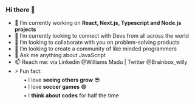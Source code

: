 ### Hi there 👋

- 🔭 I’m currently working on **React, Next.js, Typescript and Node.js projects**
- 🌱 I’m currently looking to connect with Devs from all across the world
- 👯 I’m looking to collaborate with you on problem-solving products
- 🤔 I’m looking to create a community of like minded programmers
- 💬 Ask me anything about JavaScript
- 📫 Reach me: via Linkedin @Williams Madu | Twitter @Brainbox_willy
- ⚡ Fun fact:  
&nbsp;&nbsp;&nbsp;&nbsp;&nbsp;&nbsp;• I love **seeing others grow** 😎  
&nbsp;&nbsp;&nbsp;&nbsp;&nbsp;&nbsp;• I love **soccer games** 🟣  
&nbsp;&nbsp;&nbsp;&nbsp;&nbsp;&nbsp;• I **think about codes** for half the time
